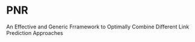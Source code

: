 # PNR
An Effective and Generic Frramework to Optimally Combine Different Link Prediction Approaches
